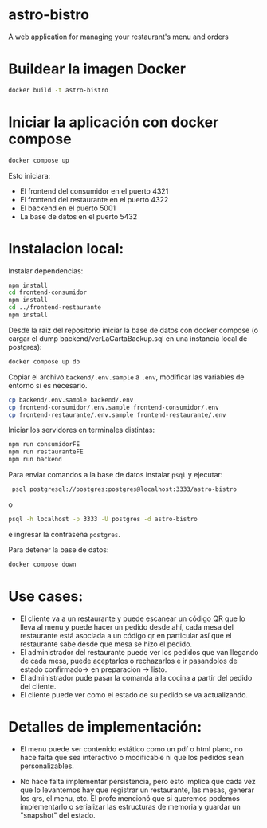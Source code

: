 # astro-bistro

A web application for managing your restaurant's menu and orders

# Buildear la imagen Docker

```bash
docker build -t astro-bistro
```

# Iniciar la aplicación con docker compose

```bash
docker compose up
```

Esto iniciara:
- El frontend del consumidor en el puerto 4321
- El frontend del restaurante en el puerto 4322
- El backend en el puerto 5001
- La base de datos en el puerto 5432

# Instalacion local:

Instalar dependencias:

```bash
npm install
cd frontend-consumidor
npm install
cd ../frontend-restaurante
npm install
```

Desde la raiz del repositorio iniciar la base de datos con docker compose (o cargar el dump backend/verLaCartaBackup.sql en una instancia local de postgres):

```bash
docker compose up db
```

Copiar el archivo `backend/.env.sample` a `.env`, modificar las variables de entorno si es necesario.

```bash
cp backend/.env.sample backend/.env
cp frontend-consumidor/.env.sample frontend-consumidor/.env
cp frontend-restaurante/.env.sample frontend-restaurante/.env
```

Iniciar los servidores en terminales distintas:

```bash
npm run consumidorFE
npm run restauranteFE
npm run backend
```

Para enviar comandos a la base de datos instalar `psql` y ejecutar:

```bash
 psql postgresql://postgres:postgres@localhost:3333/astro-bistro
```

o

```bash
psql -h localhost -p 3333 -U postgres -d astro-bistro
```

e ingresar la contraseña `postgres`.

Para detener la base de datos:

```bash
docker compose down
```

# Use cases:

-   El cliente va a un restaurante y puede escanear un código QR que lo lleva al menu y puede hacer un pedido desde ahí, cada mesa del restaurante está asociada a un código qr en particular así que el restaurante sabe desde que mesa se hizo el pedido.
-   El administrador del restaurante puede ver los pedidos que van llegando de cada mesa, puede aceptarlos o rechazarlos e ir pasandolos de estado confirmado-> en preparacion -> listo.
-   El administrador pude pasar la comanda a la cocina a partir del pedido del cliente.
-   El cliente puede ver como el estado de su pedido se va actualizando.

# Detalles de implementación:

-   El menu puede ser contenido estático como un pdf o html plano, no hace falta que sea interactivo o modificable ni que los pedidos sean personalizables.

*   No hace falta implementar persistencia, pero esto implica que cada vez que lo levantemos hay que registrar un restaurante, las mesas, generar los qrs, el menu, etc. El profe mencionó que si queremos podemos implementarlo o serializar las estructuras de memoria y guardar un "snapshot" del estado.
